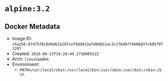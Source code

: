# `alpine:3.2`

## Docker Metadata

- Image ID: `sha256:07475f8c6d9d61b297cef9dd913afd0d821ac3c27bd0774606d3fcb8579f1297`
- Created: `2016-09-23T16:29:49.271608552Z`
- Arch: `linux`/`amd64`
- Environment:
  - `PATH=/usr/local/sbin:/usr/local/bin:/usr/sbin:/usr/bin:/sbin:/bin`
